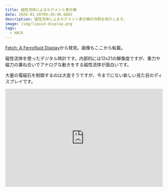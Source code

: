 ```yaml
---
title: 磁性流体によるセグメント表示機
date: 2020-01-26T09:30:46.680Z
description: 磁性流体によるセグメント表示機の作例を紹介します。
image: /img/liquid-display.png
tags:
  - HACK
---
```

[Fetch: A Ferrofluid Display](https://hackaday.io/project/167056-fetch-a-ferrofluid-display)から発見。画像もここから転載。

磁性流体を使ったデジタル時計です。内部的には12x21の解像度ですが、重力や磁力の兼ね合いでアナログな動きをする磁性流体が面白いです。

大量の電磁石を制御するのは大変そうですが、今までにない新しい見た目のディスプレイです。

<iframe width="100%" height="315" src="https://www.youtube.com/embed/5PFgVtzsXHM" frameborder="0" allow="accelerometer; autoplay; encrypted-media; gyroscope; picture-in-picture" allowfullscreen></iframe>
